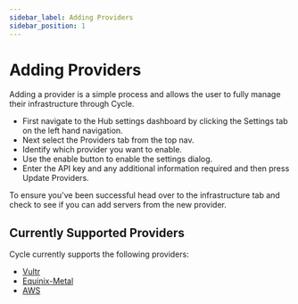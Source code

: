 ```yaml
---
sidebar_label: Adding Providers
sidebar_position: 1
---
```


# Adding Providers
Adding a provider is a simple process and allows the user to fully manage their infrastructure through Cycle.

* First navigate to the Hub settings dashboard by clicking the Settings tab on the left hand navigation.
* Next select the Providers tab from the top nav.
* Identify which provider you want to enable.
* Use the enable button to enable the settings dialog.
* Enter the API key and any additional information required and then press Update Providers.



To ensure you've been successful head over to the infrastructure tab and check to see if you can add servers from the new provider.


## Currently Supported Providers
Cycle currently supports the following providers:

* [Vultr](/docs/infrastructure/providers/configure-vultr)
* [Equinix-Metal](/docs/infrastructure/providers/configure-equinix)
* [AWS](/docs/infrastructure/providers/configure-aws)